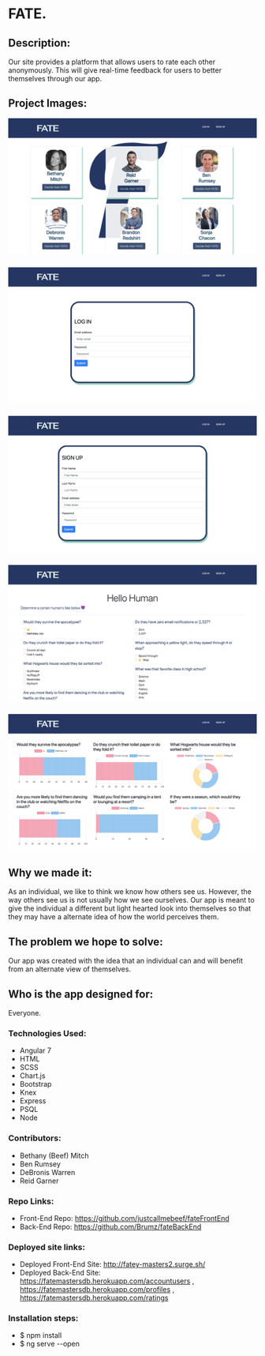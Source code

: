 # FATE. 

## Description: 
Our site provides a platform that allows users to rate each other anonymously. This will give real-time feedback for users to better themselves through our app.

## Project Images: 

![Home](src/assets/Home.png)

###

![LogIn](src/assets/LogIn.png)

###

![SignUp](src/assets/SignUp.png)

###

![Questions](src/assets/Questions.png)

###

![Charts](src/assets/Charts.png)


## Why we made it:
As an individual, we like to think we know how others see us. However, the way others see us is not usually how we see ourselves. Our app is meant to give the individual a different but light hearted look into themselves so that they may have a alternate idea of how the world perceives them.   

## The problem we hope to solve:
Our app was created with the idea that an individual can and will benefit from an alternate view of themselves. 

## Who is the app designed for:
Everyone. 

### Technologies Used:
- Angular 7
- HTML
- SCSS
- Chart.js
- Bootstrap
- Knex
- Express
- PSQL
- Node

### Contributors:
- Bethany (Beef) Mitch
- Ben Rumsey
- DeBronis Warren
- Reid Garner

### Repo Links:
- Front-End Repo: https://github.com/justcallmebeef/fateFrontEnd
- Back-End Repo: https://github.com/Brumz/fateBackEnd

### Deployed site links:
- Deployed Front-End Site: http://fatey-masters2.surge.sh/
- Deployed Back-End Site: https://fatemastersdb.herokuapp.com/accountusers , https://fatemastersdb.herokuapp.com/profiles , https://fatemastersdb.herokuapp.com/ratings

### Installation steps:
- $ npm install 
- $ ng serve --open 

